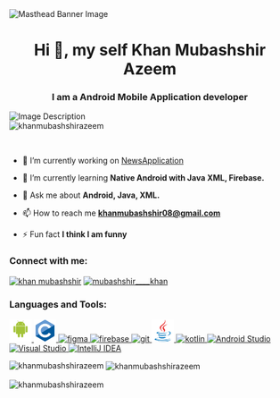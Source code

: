 <img src="https://wallpapers.com/images/hd/green-android-robot-wo2gh70brzsej2b6.webp" alt="Masthead Banner Image">



<h1 align="center">Hi 👋, my self Khan Mubashshir Azeem</h1>
<h3 align="center">I am a Android Mobile Application developer</h3>

<img src="https://images.unsplash.com/photo-1499673610122-01c7122c5dcb?ixlib=rb-4.0.3&ixid=M3wxMjA3fDB8MHxzZWFyY2h8OHx8Y29kaW5nJTIwYW5pbWF0ZWR8ZW58MHx8MHx8fDA%3D&auto=format&fit=crop&w=400&q=60" alt="Image Description" style="width: 1000px; float: right;">



<p align="left"> <img src="https://komarev.com/ghpvc/?username=khanmubashshirazeem&label=Profile%20views&color=0e75b6&style=flat" alt="khanmubashshirazeem" /> </p>

<p align="left"> <a href="https://twitter.com/" target="blank"><img src="https://img.shields.io/twitter/follow/?logo=twitter&style=for-the-badge" alt="" /></a> </p>

- 🔭 I’m currently working on [NewsApplication](https://github.com/KhanMubashshirAzeem/NewsApplication)

- 🌱 I’m currently learning **Native Android with Java XML, Firebase.**

- 💬 Ask me about **Android, Java, XML.**

- 📫 How to reach me **khanmubashshir08@gmail.com**

- ⚡ Fun fact **I think I am funny**

<h3 align="left">Connect with me:</h3>
<p align="left">
<a href="https://linkedin.com/in/khan mubashshir" target="blank"><img align="center" src="https://raw.githubusercontent.com/rahuldkjain/github-profile-readme-generator/master/src/images/icons/Social/linked-in-alt.svg" alt="khan mubashshir" height="30" width="40" /></a>
<a href="https://instagram.com/mubashshir____khan" target="blank"><img align="center" src="https://raw.githubusercontent.com/rahuldkjain/github-profile-readme-generator/master/src/images/icons/Social/instagram.svg" alt="mubashshir____khan" height="30" width="40" /></a>
</p>

<h3 align="left">Languages and Tools:</h3>
<p align="left">
    <a href="https://developer.android.com" target="_blank" rel="noreferrer">
        <img src="https://raw.githubusercontent.com/devicons/devicon/master/icons/android/android-original-wordmark.svg" alt="android" width="40" height="40"/>
    </a>
    <a href="https://www.cprogramming.com/" target="_blank" rel="noreferrer">
        <img src="https://raw.githubusercontent.com/devicons/devicon/master/icons/c/c-original.svg" alt="c" width="40" height="40"/>
    </a>
    <a href="https://www.figma.com/" target="_blank" rel="noreferrer">
        <img src="https://www.vectorlogo.zone/logos/figma/figma-icon.svg" alt="figma" width="40" height="40"/>
    </a>
    <a href="https://firebase.google.com/" target="_blank" rel="noreferrer">
        <img src="https://www.vectorlogo.zone/logos/firebase/firebase-icon.svg" alt="firebase" width="40" height="40"/>
    </a>
    <a href="https://git-scm.com/" target="_blank" rel="noreferrer">
        <img src="https://www.vectorlogo.zone/logos/git-scm/git-scm-icon.svg" alt="git" width="40" height="40"/>
    </a>
    <a href="https://www.java.com" target="_blank" rel="noreferrer">
        <img src="https://raw.githubusercontent.com/devicons/devicon/master/icons/java/java-original.svg" alt="java" width="40" height="40"/>
    </a>
    <a href="https://kotlinlang.org" target="_blank" rel="noreferrer">
        <img src="https://www.vectorlogo.zone/logos/kotlinlang/kotlinlang-icon.svg" alt="kotlin" width="40" height="40"/>
    </a>
    <a href="https://developer.android.com/studio" target="_blank" rel="noreferrer">
        <img src="https://img.icons8.com/?size=48&id=1LAX3PYMg2iA&format=png" alt="Android Studio" width="40" height="40"/>
    </a>
    <a href="https://visualstudio.microsoft.com/" target="_blank" rel="noreferrer">
        <img src="https://code.visualstudio.com/assets/images/code-stable.png" alt="Visual Studio" width="40" height="40"/>
    </a>
    <a href="https://www.jetbrains.com/idea/" target="_blank" rel="noreferrer">
        <img src="https://upload.wikimedia.org/wikipedia/commons/9/9c/IntelliJ_IDEA_Icon.svg" alt="IntelliJ IDEA" width="40" height="40"/>
    </a>
</p>




<p><img align="left" src="https://github-readme-stats.vercel.app/api/top-langs?username=khanmubashshirazeem&show_icons=true&locale=en&layout=compact" alt="khanmubashshirazeem" /></p>

<p>&nbsp;<img align="center" src="https://github-readme-stats.vercel.app/api?username=khanmubashshirazeem&show_icons=true&locale=en" alt="khanmubashshirazeem" /></p>

<p><img align="center" src="https://github-readme-streak-stats.herokuapp.com/?user=khanmubashshirazeem&" alt="khanmubashshirazeem" /></p>

